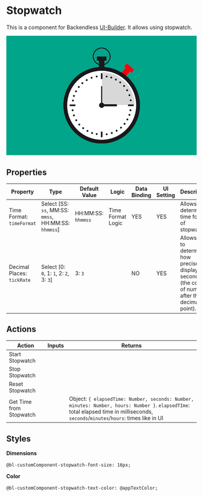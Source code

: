 # Stopwatch

This is a component for Backendless [UI-Builder](https://backendless.com/developers/#ui-builder). It allows using stopwatch.

<p align="center">
  <img src="./thumbnail.png" alt="main thumbnail" width="780"/>
</p>

## Properties

| Property                   | Type                                                 | Default Value      | Logic             | Data Binding | UI Setting | Description                                                                                                  |
|----------------------------|------------------------------------------------------|--------------------|-------------------|--------------|------------|--------------------------------------------------------------------------------------------------------------|
| Time Format: `timeFormat`  | Select [SS: `ss`, MM:SS: `mmss`, HH:MM:SS: `hhmmss`] | HH:MM:SS: `hhmmss` | Time Format Logic | YES          | YES        | Allows to determine time format of stopwatch.                                                                |
| Decimal Places: `tickRate` | Select [0: `0`, 1: `1`, 2: `2`, 3: `3`]              | 3: `3`             |                   | NO           | YES        | Allows you to determine how precisely to display the seconds (the count of numbers after the decimal point). |

## Actions

| Action                  | Inputs | Returns                                                                                                                                                                              |
|-------------------------|--------|--------------------------------------------------------------------------------------------------------------------------------------------------------------------------------------|
| Start Stopwatch         |        |                                                                                                                                                                                      |
| Stop Stopwatch          |        |                                                                                                                                                                                      |
| Reset Stopwatch         |        |                                                                                                                                                                                      |
| Get Time from Stopwatch |        | Object: `{ elapsedTime: Number, seconds: Number, minutes: Number, hours: Number }`. `elapsedTIme`: total elapsed time in milliseconds, `seconds`/`minutes`/`hours`: times like in UI |

## Styles

**Dimensions**

```
@bl-customComponent-stopwatch-font-size: 16px;
```

**Color**

```
@bl-customComponent-stopwatch-text-color: @appTextColor;
```
